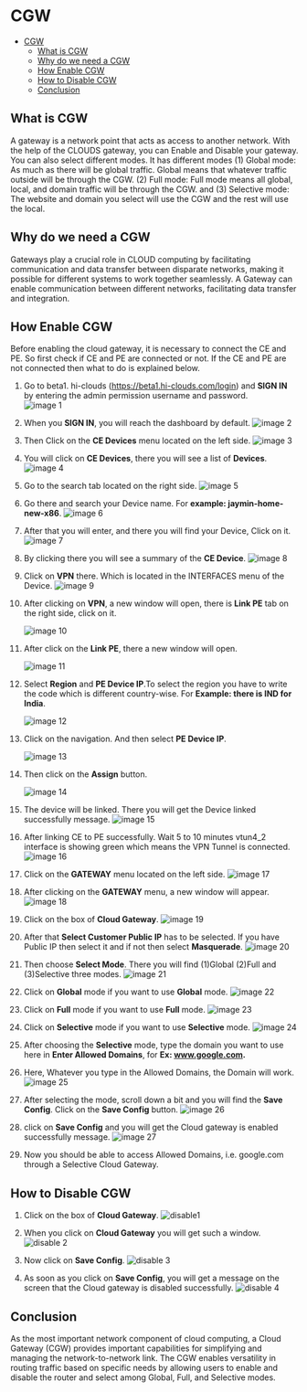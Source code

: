 # CGW
<!-- TOC -->

- [CGW](#cgw)
    - [What is CGW](#what-is-cgw)
    - [Why do we need a CGW](#why-do-we-need-a-cgw)
    - [How Enable CGW](#how-enable-cgw)
    - [How to Disable CGW](#how-to-disable-cgw)
    - [Conclusion](#conclusion)

<!-- /TOC -->

## What is CGW
A gateway is a network point that acts as access to another network. With the help of the CLOUDS gateway, you can Enable and Disable your gateway. You can also select different modes. It has different modes (1) Global mode: As much as there will be global traffic. Global means that whatever traffic outside will be through the CGW. (2) Full mode: Full mode means all global, local, and domain traffic will be through the CGW. and (3) Selective mode: The website and domain you select will use the CGW and the rest will use the local.

## Why do we need a CGW
Gateways play a crucial role in CLOUD computing by facilitating communication and data transfer between disparate networks, making it possible for different systems to work together seamlessly. A Gateway can enable communication between different networks, facilitating data transfer and integration.

## How Enable CGW
Before enabling the cloud gateway, it is necessary to connect the CE and PE. So first check if CE and PE are connected or not. If the CE and PE are not connected then what to do is explained below.

1. Go to beta1. hi-clouds (https://beta1.hi-clouds.com/login) and **SIGN IN** by entering the admin permission username and password.                                                                        
   ![image 1](https://github.com/Nancypatel1103/ComplianceClient/assets/153616269/7d46c233-5c85-4da1-a60e-ab01b3dc2240)

2. When you **SIGN IN**, you will reach the dashboard by default.
   ![image 2](https://github.com/Nancypatel1103/ComplianceClient/assets/153616269/5658f1a5-44c8-458b-9d04-fd4af5421a25)

3. Then Click on the **CE Devices** menu located on the left side.
   ![image 3](https://github.com/Nancypatel1103/ComplianceClient/assets/153616269/90053de6-32c5-4989-bd39-654c60870d42)

4. You will click on **CE Devices**, there you will see a list of **Devices**.
   ![image 4](https://github.com/Nancypatel1103/ComplianceClient/assets/153616269/d297ed51-e631-4dcb-a18a-0bf837b421fd)

5. Go to the search tab located on the right side. 
   ![image 5](https://github.com/Nancypatel1103/ComplianceClient/assets/153616269/774d6eec-dfae-4cca-9668-6096e63c1345)

6. Go there and search your Device name. For **example: jaymin-home-new-x86**.
   ![image 6](https://github.com/Nancypatel1103/ComplianceClient/assets/153616269/8ddb4d09-25ce-4327-9182-265924f200e1)

7. After that you will enter, and there you will find your Device, Click on it.
   ![image 7](https://github.com/Nancypatel1103/ComplianceClient/assets/153616269/49fe9b4a-ff9b-4a23-b379-4e546bcb9a87)

8. By clicking there you will see a summary of the **CE Device**.
   ![image 8](https://github.com/Nancypatel1103/ComplianceClient/assets/153616269/5fb4f255-8b4a-46c8-a5bf-ef36e206feb0) 

9. Click on **VPN** there. Which is located in the INTERFACES menu of the Device.
   ![image 9](https://github.com/Nancypatel1103/ComplianceClient/assets/153616269/93085c6e-6f66-4988-b37b-0cbe68ac2b59)

10. After clicking on **VPN**, a new window will open, there is **Link PE** tab on the right side, click on it.
   
       ![image 10](https://github.com/Nancypatel1103/ComplianceClient/assets/153616269/48ad5254-91e5-4ef0-8e67-7f703fa3530b)

11. After click on the **Link PE**, there a new window will open.

       ![image 11](https://github.com/Nancypatel1103/ComplianceClient/assets/153616269/5139159d-9bc8-4bb1-8de1-8d68eecf70dd)

12. Select **Region** and **PE Device IP**.To select the region you have to write the code which is different country-wise. For **Example: there is IND for India**.
       
     ![image 12](https://github.com/Nancypatel1103/ComplianceClient/assets/153616269/b9a11745-1c78-4b24-8abf-4b9b19691f32)

13. Click on the navigation. And then select **PE Device IP**.
          
     ![image 13](https://github.com/Nancypatel1103/ComplianceClient/assets/153616269/bc9f5d5b-0ade-44a6-8964-16cbcd563adb)

14. Then click on the **Assign** button.
      
       ![image 14](https://github.com/Nancypatel1103/ComplianceClient/assets/153616269/d8948dfe-6e1a-4f63-ac65-86d3b7cd948c)

15. The device will be linked. There you will get the Device linked successfully message.
    ![image 15](https://github.com/Nancypatel1103/ComplianceClient/assets/153616269/bdbbfa70-1577-4962-8de4-14d55600b2c7)

16. After linking CE to PE successfully. Wait 5 to 10 minutes vtun4_2 interface is showing green which means the VPN Tunnel is connected.
    ![image 16](https://github.com/Nancypatel1103/ComplianceClient/assets/153616269/fb2b0e36-1625-4257-a100-91dac9ae0ed0) 

17. Click on the **GATEWAY** menu located on the left side.
    ![image 17](https://github.com/Nancypatel1103/ComplianceClient/assets/153616269/a33ca996-9691-4fdc-ba73-7b645a6229c3)

18. After clicking on the **GATEWAY** menu, a new window will appear.
    ![image 18](https://github.com/Nancypatel1103/ComplianceClient/assets/153616269/b25c6e3f-b4f7-4c24-bfe1-aa240ee44021)

19. Click on the box of **Cloud Gateway**.
    ![image 19](https://github.com/Nancypatel1103/ComplianceClient/assets/153616269/75a570d9-ad50-4f85-9af2-f169625d9fd5)

20. After that **Select Customer Public IP** has to be selected. If you have Public IP then select it and if not then select **Masquerade**.
    ![image 20](https://github.com/Nancypatel1103/ComplianceClient/assets/153616269/b81483d9-5a21-4a96-8320-74bd211e8b0e)

21. Then choose **Select Mode**. There you will find (1)Global (2)Full and (3)Selective three modes.
    ![image 21](https://github.com/Nancypatel1103/ComplianceClient/assets/153616269/f7276c6f-5bb9-4e58-b59e-077307a44999)

22. Click on **Global** mode if you want to use **Global** mode.
    ![image 22](https://github.com/Nancypatel1103/ComplianceClient/assets/153616269/6f6f88c4-4a23-47c0-8e3e-3b41e3913448)

23. Click on **Full** mode if you want to use **Full** mode.
    ![image 23](https://github.com/Nancypatel1103/ComplianceClient/assets/153616269/1c79c42d-3181-450d-b57f-62ce87713424)

24. Click on **Selective** mode if you want to use **Selective** mode.
    ![image 24](https://github.com/Nancypatel1103/ComplianceClient/assets/153616269/32058616-812a-4945-b983-386968d75901)

25. After choosing the **Selective** mode, type the domain you want to use here in **Enter Allowed Domains**, for **Ex: www.google.com.**
26. Here, Whatever you type in the Allowed Domains, the Domain will work.
    ![image 25](https://github.com/Nancypatel1103/ComplianceClient/assets/153616269/a3e654ec-a004-49f6-9bae-c4f6498a44e8)

27. After selecting the mode, scroll down a bit and you will find the **Save Config**. Click on the **Save Config** button.
    ![image 26](https://github.com/Nancypatel1103/ComplianceClient/assets/153616269/9152d813-a28e-4f33-b8da-fefff43be3b0)

28. click on **Save Config** and you will get the Cloud gateway is enabled successfully message.
    ![image 27](https://github.com/Nancypatel1103/ComplianceClient/assets/153616269/9ed9ccd4-815e-4968-a600-37087673995d) 

29. Now you should be able to access Allowed Domains, i.e. google.com through a Selective Cloud Gateway.

## How to Disable CGW 

1. Click on the box of **Cloud Gateway**.
   ![disable1](https://github.com/Nancypatel1103/ComplianceClient/assets/153616269/633c7a28-3087-4eca-8d91-07c931251faa)

2. When you click on **Cloud Gateway** you will get such a window.
   ![disable 2](https://github.com/Nancypatel1103/ComplianceClient/assets/153616269/4eed8511-70ff-424f-8873-9b6ebb3da268)

3. Now click on **Save Config**.
   ![disable 3](https://github.com/Nancypatel1103/ComplianceClient/assets/153616269/b0f1f257-958d-4154-b198-62f7b51de9bf)

4. As soon as you click on **Save Config**, you will get a message on the screen that the Cloud gateway is disabled successfully.
   ![disable 4](https://github.com/Nancypatel1103/ComplianceClient/assets/153616269/6c189c71-d1de-4c8d-9a9b-c312f70ced3a)


## Conclusion
As the most important network component of cloud computing, a Cloud Gateway (CGW) provides important capabilities for simplifying and managing the network-to-network link. The CGW enables versatility in routing traffic based on specific needs by allowing users to enable and disable the router and select among Global, Full, and Selective modes.

    
    
    
